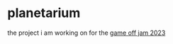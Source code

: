 # planetarium
the project i am working on for the [game off jam 2023](https://itch.io/jam/game-off-2023)
